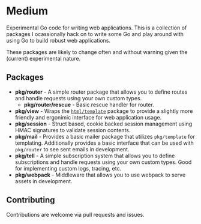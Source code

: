 # Medium

Experimental Go code for writing web applications. This is a collection of packages I ocassionally hack on to write some Go and play around with using Go to build robust web applications.

These packages are likely to change often and without warning given the (current) experimental nature.

## Packages

- **pkg/router** - A simple router package that allows you to define routes and handle requests using your own custom types.
  - **pkg/router/rescue** - Basic rescue handler for router.
- **pkg/view** - Wraps the [`html/template`](https://golang.org/pkg/html/template/) package to provide a slightly more friendly and ergonimic interface for web application usage.
- **pkg/session** - Struct based, cookie backed session management using HMAC signatures to validate session contents.
- **pkg/mail** - Provides a basic mailer package that utilizes `pkg/template` for templating. Additionally provides a basic interface that can be used with `pkg/router` to see sent emails in development.
- **pkg/tell** - A simple subscription system that allows you to define subscriptions and handle requests using your own custom types. Good for implementing custom logs, tracing, etc.
- **pkg/webpack** - Middleware that allows you to use webpack to serve assets in development.

## Contributing

Contributions are welcome via pull requests and issues.
